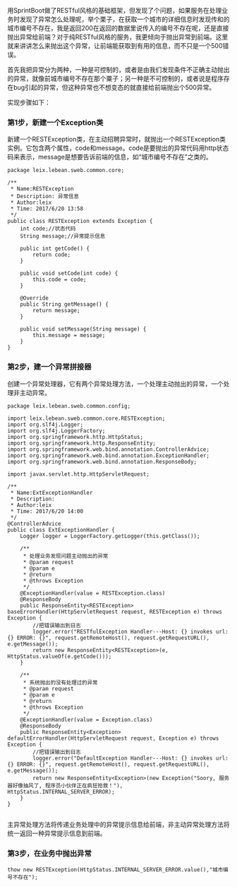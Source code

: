 ​	用SprintBoot做了RESTful风格的基础框架，但发现了个问题，如果服务在处理业务时发现了异常怎么处理呢，举个栗子，在获取一个城市的详细信息时发现传和的城市编号不存在，我是返回200在返回的数据里说传入的编号不存在呢，还是直接抛出异常给前端？对于纯RESTful风格的服务，我更倾向于抛出异常到前端。这里就来讲讲怎么来抛出这个异常，让前端能获取到有用的信息，而不只是一个500错误。

​	首先我把异常分为两种，一种是可控制的，或者是由我们发现条件不正确主动抛出的异常，就像前城市编号不存在那个粟子；另一种是不可控制的，或者说是程序存在bug引起的异常，但这种异常也不想变态的就直接给前端抛出个500异常。

实现步骤如下：

### 第1步，新建一个Exception类

​	新建一个RESTException类，在主动招聘异常时，就抛出一个RESTException类实例。它包含两个属性，code和message。code是要抛出的异常代码用http状态码来表示，message是想要告诉前端的信息，如“城市编号不存在”之类的。

```
package leix.lebean.sweb.common.core;

/**
 * Name:RESTException
 * Description: 异常信息
 * Author:leix
 * Time: 2017/6/20 13:58
 */
public class RESTException extends Exception {
    int code;//状态代码
    String message;//异常提示信息

    public int getCode() {
        return code;
    }

    public void setCode(int code) {
        this.code = code;
    }

    @Override
    public String getMessage() {
        return message;
    }

    public void setMessage(String message) {
        this.message = message;
    }
}

```

### 第2步，建一个异常拼接器

创建一个异常处理器，它有两个异常处理方法，一个处理主动抛出的异常，一个处理非主动异常。

```
package leix.lebean.sweb.common.config;

import leix.lebean.sweb.common.core.RESTException;
import org.slf4j.Logger;
import org.slf4j.LoggerFactory;
import org.springframework.http.HttpStatus;
import org.springframework.http.ResponseEntity;
import org.springframework.web.bind.annotation.ControllerAdvice;
import org.springframework.web.bind.annotation.ExceptionHandler;
import org.springframework.web.bind.annotation.ResponseBody;

import javax.servlet.http.HttpServletRequest;

/**
 * Name:ExtExceptionHandler
 * Description:
 * Author:leix
 * Time: 2017/6/20 14:00
 */
@ControllerAdvice
public class ExtExceptionHandler {
    Logger logger = LoggerFactory.getLogger(this.getClass());

    /**
     * 处理业务发现问题主动抛出的异常
     * @param request
     * @param e
     * @return
     * @throws Exception
     */
    @ExceptionHandler(value = RESTException.class)
    @ResponseBody
    public ResponseEntity<RESTException> baseErrorHandler(HttpServletRequest request, RESTException e) throws Exception {
        //把错误输出到日志
        logger.error("RESTfulException Handler---Host: {} invokes url: {} ERROR: {}", request.getRemoteHost(), request.getRequestURL(), e.getMessage());
        return new ResponseEntity<RESTException>(e, HttpStatus.valueOf(e.getCode()));
    }

    /**
     * 系统抛出的没有处理过的异常
     * @param request
     * @param e
     * @return
     * @throws Exception
     */
    @ExceptionHandler(value = Exception.class)
    @ResponseBody
    public ResponseEntity<Exception> defaultErrorHandler(HttpServletRequest request, Exception e) throws Exception {
        //把错误输出到日志
        logger.error("DefaultException Handler---Host: {} invokes url: {} ERROR: {}", request.getRemoteHost(), request.getRequestURL(), e.getMessage());
        return new ResponseEntity<Exception>(new Exception("Soory, 服务器好像抽风了, 程序员小伙伴正在疯狂抢救！"), HttpStatus.INTERNAL_SERVER_ERROR);
    }
}


```

​	主异常处理方法将传递业务处理中的异常提示信息给前端，非主动异常处理方法将统一返回一种异常提示信息到前端。

### 第3步，在业务中抛出异常

```
thow new RESTException(HttpStatus.INTERNAL_SERVER_ERROR.value(),"城市编号不存在");
```











